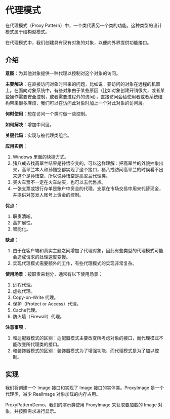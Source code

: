 # 代理模式

在代理模式（Proxy Pattern）中，一个类代表另一个类的功能。这种类型的设计模式属于结构型模式。

在代理模式中，我们创建具有现有对象的对象，以便向外界提供功能接口。

## 介绍

__意图__：为其他对象提供一种代理以控制对这个对象的访问。

__主要解决__：在直接访问对象时带来的问题，比如说：要访问的对象在远程的机器上。在面向对象系统中，有些对象由于某些原因（比如对象创建开销很大，或者某些操作需要安全控制，或者需要进程外的访问），直接访问会给使用者或者系统结构带来很多麻烦，我们可以在访问此对象时加上一个对此对象的访问层。

__何时使用__：想在访问一个类时做一些控制。

__如何解决__：增加中间层。

__关键代码__：实现与被代理类组合。

__应用实例__：

1. Windows 里面的快捷方式。
2. 猪八戒去找高翠兰结果是孙悟空变的，可以这样理解：把高翠兰的外貌抽象出来，高翠兰本人和孙悟空都实现了这个接口，猪八戒访问高翠兰的时候看不出来这个是孙悟空，所以说孙悟空是高翠兰代理类。
3. 买火车票不一定在火车站买，也可以去代售点。
4. 一张支票或银行存单是账户中资金的代理。支票在市场交易中用来代替现金，并提供对签发人账号上资金的控制。

__优点__：  

1. 职责清晰。
2. 高扩展性。
3. 智能化。

__缺点__：  

1. 由于在客户端和真实主题之间增加了代理对象，因此有些类型的代理模式可能会造成请求的处理速度变慢。
2. 实现代理模式需要额外的工作，有些代理模式的实现非常复杂。

__使用场景__：按职责来划分，通常有以下使用场景：  

1. 远程代理。
2. 虚拟代理。
3. Copy-on-Write 代理。
4. 保护（Protect or Access）代理。
5. Cache代理。
6. 防火墙（Firewall）代理。

__注意事项__：  

1. 和适配器模式的区别：适配器模式主要改变所考虑对象的接口，而代理模式不能改变所代理类的接口。
2. 和装饰器模式的区别：装饰器模式为了增强功能，而代理模式是为了加以控制。

## 实现

我们将创建一个 Image 接口和实现了 Image 接口的实体类。ProxyImage 是一个代理类，减少 RealImage 对象加载的内存占用。

ProxyPatternDemo，我们的演示类使用 ProxyImage 来获取要加载的 Image 对象，并按照需求进行显示。
